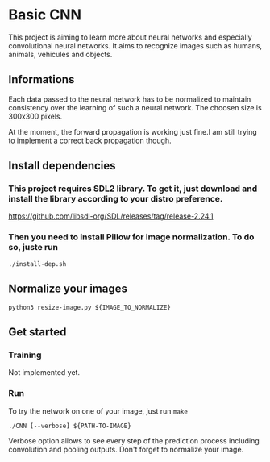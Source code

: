 # Basic CNN

This project is aiming to learn more about neural networks and especially convolutional neural networks. It aims to recognize images such as humans, animals, vehicules and objects.

## Informations

Each data passed to the neural network has to be normalized to maintain consistency over the learning of such a neural network. The choosen size is 300x300 pixels.

At the moment, the forward propagation is working just fine.I am still trying to implement a correct back propagation though.

## Install dependencies

### This project requires SDL2 library. To get it, just download and install the library according to your distro preference.

https://github.com/libsdl-org/SDL/releases/tag/release-2.24.1

### Then you need to install Pillow for image normalization. To do so, juste run 
```./install-dep.sh```

## Normalize your images

```python3 resize-image.py ${IMAGE_TO_NORMALIZE}```

## Get started

### Training

Not implemented yet.

### Run

To try the network on one of your image, just run
```make```

```./CNN [--verbose] ${PATH-TO-IMAGE}```

Verbose option allows to see every step of the prediction process including convolution and pooling outputs.
Don't forget to normalize your image.